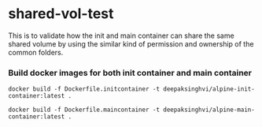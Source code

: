 # shared-vol-test
This is to validate how the init and main container can share the same shared volume by using the similar kind of permission and ownership of the common folders.

### Build docker images for both init container and main container

```
docker build -f Dockerfile.initcontainer -t deepaksinghvi/alpine-init-container:latest .
```



```
docker build -f Dockerfile.maincontainer -t deepaksinghvi/alpine-main-container:latest .
```